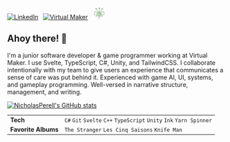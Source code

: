 <div>
<a href="https://www.linkedin.com/in/nicholasperell/"><img src="https://cdn.worldvectorlogo.com/logos/linkedin-icon-2.svg" alt="LinkedIn" title="LinkedIn" height="30"/></a>
&ensp;<a href="https://www.virtualmaker.dev/"><img src="https://www.virtualmaker.dev/images/favicon.svg" alt="Virtual Maker" title="Virtual Maker (Work with us!)" height="30"/></a>
&ensp;<a href="https://www.nicholasperell.com/"><img src="https://github.com/NicholasPerell/Artemis/blob/dev/Editor/Icons/ArrowBundle.png?raw=true" alt="Website" title="Website (In need of a spruce up)" height="30"/></a>
</div>

## Ahoy there! 👋

I'm a junior software developer & game programmer working at Virtual Maker. I use  Svelte, TypeScript, C#, Unity, and TailwindCSS.
I collaborate intentionally with my team to give users an experience that communicates a sense of care was put behind it. Experienced with game AI, UI, systems, and gameplay programming. Well-versed in narrative structure, management, and writing.

[![NicholasPerell's GitHub stats](https://github-readme-stats.vercel.app/api?username=NicholasPerell)](https://github.com/anuraghazra/github-readme-stats)

<!--
**NicholasPerell/NicholasPerell** is a ✨ _special_ ✨ repository because its `README.md` (this file) appears on your GitHub profile.

Here are some ideas to get you started:

- 🔭 I’m currently working on ...
- 🌱 I’m currently learning ...
- 👯 I’m looking to collaborate on ...
- 🤔 I’m looking for help with ...
- 💬 Ask me about ...
- 📫 How to reach me: ...
- 😄 Pronouns: ...
- ⚡ Fun fact: ...
-->
|  | |
|---|---|
| **Tech** | `C#` `Git` `Svelte` `C++` `TypeScript` `Unity` `Ink` `Yarn Spinner`|
| **Favorite Albums** | `The Stranger`  `Les Cinq Saisons` `Knife Man`|